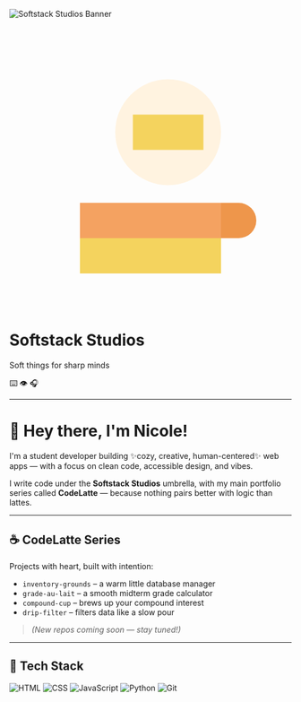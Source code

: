 ![Softstack Studios Banner](banner.png)

<!-- Softstack Studios GitHub Banner -->
<div class="softstack-banner">
  <div class="clouds"></div>
  <div class="content">
    <div class="left">
      <!-- Coffee cup SVG icon -->
      <svg class="coffee" xmlns="http://www.w3.org/2000/svg" viewBox="0 0 64 64" aria-hidden="true" role="img">
        <path fill="#F4D35E" d="M16 48h32v8H16z"/>
        <path fill="#EE964B" d="M48 48h4a4 4 0 0 0 0-8h-4z"/>
        <path fill="#F4A261" d="M16 40h32v8H16z"/>
        <circle fill="#FFF3E0" cx="36" cy="24" r="12"/>
        <path fill="#F4D35E" d="M28 20h16v8H28z"/>
      </svg>
      <!-- Text tagline -->
      <h1>Softstack Studios</h1>
      <p>Soft things for sharp minds</p>
    </div>
    <div class="right">
      <!-- Placeholder for Zeus -->
      <div class="zeus-placeholder" aria-label="Sleeping dog silhouette"></div>
      <!-- Accessibility icons -->
      <div class="accessibility-icons" aria-label="Accessibility icons">
        <span title="Keyboard accessible" role="img" aria-hidden="false">⌨️</span>
        <span title="Screen reader friendly" role="img" aria-hidden="false">👁️</span>
        <span title="Hearing support" role="img" aria-hidden="false">🎧</span>
      </div>
    </div>
  </div>
</div>

---

# 👋 Hey there, I'm Nicole!

I'm a student developer building ✨cozy, creative, human-centered✨ web apps — with a focus on clean code, accessible design, and vibes. 

I write code under the **Softstack Studios** umbrella, with my main portfolio series called **CodeLatte** — because nothing pairs better with logic than lattes.

---

## ☕ CodeLatte Series
Projects with heart, built with intention:
- `inventory-grounds` – a warm little database manager
- `grade-au-lait` – a smooth midterm grade calculator
- `compound-cup` – brews up your compound interest
- `drip-filter` – filters data like a slow pour

> *(New repos coming soon — stay tuned!)*

---

## 🔧 Tech Stack
![HTML](https://img.shields.io/badge/-HTML5-E34F26?logo=html5&logoColor=white&style=flat-square)
![CSS](https://img.shields.io/badge/-CSS3-1572B6?logo=css3&logoColor=white&style=flat-square)
![JavaScript](https://img.shields.io/badge/-JavaScript-F7DF1E?logo=javascript&logoColor=black&style=flat-square)
![Python](https://img.shields.io/badge/-Python-3776AB?logo=python&logoColor=white&style=flat-square)
![Git](https://img.shields.io/badge/-Git)

